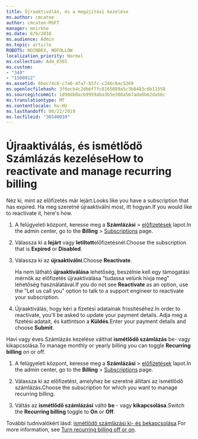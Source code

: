 ```yaml
---
title: Újraaktiválás, és a megújítási kezelése
ms.author: cmcatee
author: cmcatee-MSFT
manager: mnirkhe
ms.date: 6/6/2018
ms.audience: Admin
ms.topic: article
ROBOTS: NOINDEX, NOFOLLOW
localization_priority: Normal
ms.collection: Adm_O365
ms.custom:
- "349"
- "1500012"
ms.assetid: 6bec74c6-c7a6-4fa7-b5fc-c246c6ec5269
ms.openlocfilehash: 3f6ecb4c2db6f7fc8165089a5c3b8483c6b11558
ms.sourcegitcommit: 1d98db8acb9959aba3b5e308a567ade6b62da56c
ms.translationtype: MT
ms.contentlocale: hu-HU
ms.lasthandoff: 08/22/2019
ms.locfileid: "36540039"
---
```

# <a name="how-to-reactivate-and-manage-recurring-billing"></a><span data-ttu-id="5ca56-102">Újraaktiválás, és ismétlődő Számlázás kezelése</span><span class="sxs-lookup"><span data-stu-id="5ca56-102">How to reactivate and manage recurring billing</span></span>

<span data-ttu-id="5ca56-103">Néz ki, mint az előfizetés már lejárt.</span><span class="sxs-lookup"><span data-stu-id="5ca56-103">Looks like you have a subscription that has expired.</span></span> <span data-ttu-id="5ca56-104">Ha meg szeretné újraaktiválni most, itt hogyan.</span><span class="sxs-lookup"><span data-stu-id="5ca56-104">If you would like to reactivate it, here's how.</span></span>
  
1. <span data-ttu-id="5ca56-105">A felügyeleti központ, keresse meg a **Számlázási** \> [előfizetések](https://go.microsoft.com/fwlink/p/?linkid=842054) lapot.</span><span class="sxs-lookup"><span data-stu-id="5ca56-105">In the admin center, go to the **Billing** \> [Subscriptions](https://go.microsoft.com/fwlink/p/?linkid=842054) page.</span></span>

2. <span data-ttu-id="5ca56-106">Válassza ki a **lejárt** vagy **letiltott**előfizetésnél.</span><span class="sxs-lookup"><span data-stu-id="5ca56-106">Choose the subscription that is **Expired** or **Disabled**.</span></span>

3. <span data-ttu-id="5ca56-107">Válassza ki az **újraaktiválni**.</span><span class="sxs-lookup"><span data-stu-id="5ca56-107">Choose **Reactivate**.</span></span>

    <span data-ttu-id="5ca56-108">Ha nem látható **újraaktiválása** lehetőség, beszélnie kell egy támogatási mérnök az előfizetés újraaktiválása "tudassa velünk hívja meg" lehetőség használatával.</span><span class="sxs-lookup"><span data-stu-id="5ca56-108">If you do not see **Reactivate** as an option, use the "Let us call you" option to talk to a support engineer to reactivate your subscription.</span></span>

4. <span data-ttu-id="5ca56-109">Újraaktiválás, hogy kéri a fizetési adatainak frissítéséhez.</span><span class="sxs-lookup"><span data-stu-id="5ca56-109">In order to reactivate, you'll be asked to update your payment details.</span></span> <span data-ttu-id="5ca56-110">Adja meg a fizetési adatait, és kattintson a **Küldés**.</span><span class="sxs-lookup"><span data-stu-id="5ca56-110">Enter your payment details and choose **Submit**.</span></span>

<span data-ttu-id="5ca56-111">Havi vagy éves Számlázás kezelése válthat **ismétlődő számlázás** be- vagy kikapcsolása.</span><span class="sxs-lookup"><span data-stu-id="5ca56-111">To manage monthly or yearly billing you can toggle **Recurring billing** on or off.</span></span>
  
1. <span data-ttu-id="5ca56-112">A felügyeleti központ, keresse meg a **Számlázási** \> [előfizetések](https://go.microsoft.com/fwlink/p/?linkid=842054) lapot.</span><span class="sxs-lookup"><span data-stu-id="5ca56-112">In the admin center, go to the **Billing** \> [Subscriptions](https://go.microsoft.com/fwlink/p/?linkid=842054) page.</span></span>

2. <span data-ttu-id="5ca56-113">Válassza ki az előfizetést, amelyhez be szeretné állítani az ismétlődő számlázás.</span><span class="sxs-lookup"><span data-stu-id="5ca56-113">Choose the subscription for which you want to manage recurring billing.</span></span>

3. <span data-ttu-id="5ca56-114">Váltás az **ismétlődő számlázási** váltó **be** - vagy **kikapcsolása**.</span><span class="sxs-lookup"><span data-stu-id="5ca56-114">Switch the **Recurring billing** toggle to **On** or **Off**.</span></span>

<span data-ttu-id="5ca56-115">További tudnivalókért lásd: [ismétlődő számlázási ki- és bekapcsolása](https://docs.microsoft.com/office365/admin/subscriptions-and-billing/renew-your-subscription#turn-recurring-billing-off-or-on).</span><span class="sxs-lookup"><span data-stu-id="5ca56-115">For more information, see [Turn recurring billing off or on](https://docs.microsoft.com/office365/admin/subscriptions-and-billing/renew-your-subscription#turn-recurring-billing-off-or-on).</span></span>